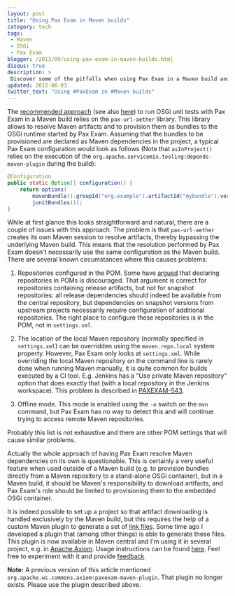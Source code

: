 ```yaml
---
layout: post
title: "Using Pax Exam in Maven builds"
category: tech
tags:
 - Maven
 - OSGi
 - Pax Exam
blogger: /2013/09/using-pax-exam-in-maven-builds.html
disqus: true
description: >
 Discover some of the pitfalls when using Pax Exam in a Maven build and learn how to avoid them.
updated: 2015-06-03
twitter_text: "Using #PaxExam in #Maven builds"
---
```


The [recommended approach][1] (see also [here][2]) to run OSGi unit tests with Pax Exam in a Maven build relies on the
`pax-url-aether` library. This library allows to resolve Maven artifacts and to provision them as bundles to the OSGi
runtime started by Pax Exam. Assuming that the bundles to be provisioned are declared as Maven dependencies in the
project, a typical Pax Exam configuration would look as follows (Note that `asInProject()` relies on the execution of
the `org.apache.servicemix.tooling:depends-maven-plugin` during the build):

~~~ java
@Configuration
public static Option[] configuration() {
    return options(
        mavenBundle().groupId("org.example").artifactId("mybundle").version(asInProject()),
        junitBundles());
}
~~~

While at first glance this looks straightforward and natural, there are a couple of issues with this approach. The
problem is that `pax-url-aether` creates its own Maven session to resolve artifacts, thereby bypassing the underlying
Maven build. This means that the resolution performed by Pax Exam doesn't necessarily use the same configuration as the
Maven build. There are several known circumstances where this causes problems:

1.  Repositories configured in the POM. Some have [argued][3] that declaring repositories in POMs is discouraged. That
    argument is correct for repositories containing release artifacts, but not for snapshot repositories: all release
    dependencies should indeed be available from the central repository, but dependencies on snapshot versions from
    upstream projects necessarily require configuration of additional repositories. The right place to configure these
    repositories is in the POM, not in `settings.xml`.

2.  The location of the local Maven repository (normally specified in `settings.xml`) can be overridden using the
    `maven.repo.local` system property. However, Pax Exam only looks at `settings.xml`. While overriding the local Maven
    repository on the command line is rarely done when running Maven manually, it is quite common for builds executed by
    a CI tool. E.g. Jenkins has a "Use private Maven repository" option that does exactly that (with a local repository
    in the Jenkins workspace). This problem is described in [PAXEXAM-543][4].

3.  Offline mode. This mode is enabled using the `-o` switch on the `mvn` command, but Pax Exam has no way to detect
    this and will continue trying to access remote Maven repositories.

Probably this list is not exhaustive and there are other POM settings that will cause similar problems.

Actually the whole approach of having Pax Exam resolve Maven dependencies on its own is questionable. This is certainly
a very useful feature when used outside of a Maven build (e.g. to provision bundles directly from a Maven repository to
a stand-alone OSGi container), but in a Maven build, it should be Maven's responsibility to download artifacts, and Pax
Exam's role should be limited to provisioning them to the embedded OSGi container.

It is indeed possible to set up a project so that artifact downloading is handled exclusively by the Maven build, but
this requires the help of a custom Maven plugin to generate a set of [link files][5]. Some time ago I developed a plugin
that (among other things) is able to generate these files. This plugin is now available in Maven central and I'm using
it in several project, e.g. in [Apache Axiom][6]. Usage instructions can be found [here][7]. Feel free to experiment
with it and provide [feedback][8].

**Note:** A previous version of this article mentioned `org.apache.ws.commons.axiom:paxexam-maven-plugin`. That plugin
no longer exists. Please use the plugin described above.

[1]: http://wiki.ops4j.org/display/paxexam/Pax+Exam+-+Tutorial+1
[2]: http://docs.peergreen.com/peergreen_server/latest/reference/xhtml-single/peergreen-server-osgi-paxexam-junit-guide.xhtml
[3]: https://groups.google.com/forum/#!msg/ops4j/kRxAXidbt7A/w0i6tM1Mn9MJ
[4]: https://ops4j1.jira.com/browse/PAXEXAM-543
[5]: https://ops4j1.jira.com/wiki/display/paxurl/Link+Protocol
[6]: http://ws.apache.org/axiom/
[7]: http://veithen.github.io/alta/examples/pax-exam.html
[8]: https://github.com/veithen/alta/issues
